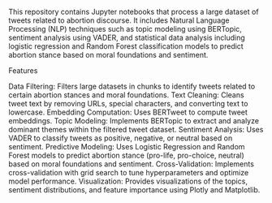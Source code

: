 This repository contains Jupyter notebooks that process a large dataset of tweets related to abortion discourse. It includes Natural Language Processing (NLP) techniques such as topic modeling using BERTopic, 
sentiment analysis using VADER, and statistical data analysis including logistic regression and Random Forest classification models to predict abortion stance based on moral foundations and sentiment.

Features

Data Filtering: Filters large datasets in chunks to identify tweets related to certain abortion stances and moral foundations.
Text Cleaning: Cleans tweet text by removing URLs, special characters, and converting text to lowercase.
Embedding Computation: Uses BERTweet to compute tweet embeddings.
Topic Modeling: Implements BERTopic to extract and analyze dominant themes within the filtered tweet dataset.
Sentiment Analysis: Uses VADER to classify tweets as positive, negative, or neutral based on sentiment.
Predictive Modeling: Uses Logistic Regression and Random Forest models to predict abortion stance (pro-life, pro-choice, neutral) based on moral foundations and sentiment.
Cross-Validation: Implements cross-validation with grid search to tune hyperparameters and optimize model performance.
Visualization: Provides visualizations of the topics, sentiment distributions, and feature importance using Plotly and Matplotlib.
